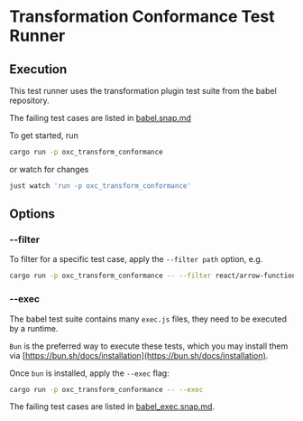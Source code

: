# Transformation Conformance Test Runner

## Execution

This test runner uses the transformation plugin test suite from the babel repository.

The failing test cases are listed in [babel.snap.md](./snapshots/babel.snap.md)

To get started, run

```bash
cargo run -p oxc_transform_conformance
```

or watch for changes

```bash
just watch 'run -p oxc_transform_conformance'
```

## Options

### --filter

To filter for a specific test case, apply the `--filter path` option, e.g.

```bash
cargo run -p oxc_transform_conformance -- --filter react/arrow-functions
```

### --exec

The babel test suite contains many `exec.js` files, they need to be executed by a runtime.

`Bun` is the preferred way to execute these tests, which you may install them via [https://bun.sh/docs/installation](https://bun.sh/docs/installation).

Once `bun` is installed, apply the `--exec` flag:

```bash
cargo run -p oxc_transform_conformance -- --exec
```

The failing test cases are listed in [babel_exec.snap.md](./snapshots/babel_exec.snap.md).
